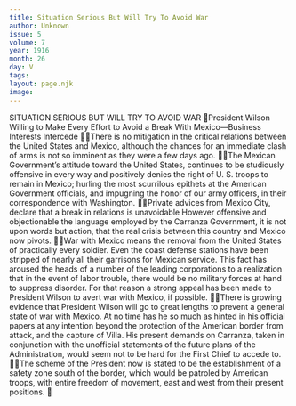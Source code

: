 ```yaml
---
title: Situation Serious But Will Try To Avoid War
author: Unknown
issue: 5
volume: 7
year: 1916
month: 26
day: V
tags:
layout: page.njk
image:
---
```

SITUATION SERIOUS BUT WILL TRY TO AVOID WAR President Wilson Willing to Make Every Effort to Avoid a Break With Mexico—Business Interests Intercede There is no mitigation in the critical relations between the United States and Mexico, although the chances for an immediate clash of arms is not so imminent as they were a few days ago. The Mexican Government’s attitude toward the United States, continues to be studiously offensive in every way and positively denies the right of U. S. troops to remain in Mexico; hurling the most scurrilous epithets at the American Government officials, and impugning the honor of our army officers, in their correspondence with Washington. Private advices from Mexico City, declare that a break in relations is unavoidable However offensive and objectionable the language employed by the Carranza Government, it is not upon words but action, that the real crisis between this country and Mexico now pivots. War with Mexico means the removal from the United States of practically every soldier. Even the coast defense stations have been stripped of nearly all their garrisons for Mexican service. This fact has aroused the heads of a number of the leading corporations to a realization that in the event of labor trouble, there would be no military forces at hand to suppress disorder. For that reason a strong appeal has been made to President Wilson to avert war with Mexico, if possible. There is growing evidence that President Wilson will go to great lengths to prevent a general state of war with Mexico. At no time has he so much as hinted in his official papers at any intention beyond the protection of the American border from attack, and the capture of Villa. His present demands on Carranza, taken in conjunction with the unofficial statements of the future plans of the Administration, would seem not to be hard for the First Chief to accede to. The scheme of the President now is stated to be the establishment of a safety zone south of the border, which would be patroled by American troops, with entire freedom of movement, east and west from their present positions. 
